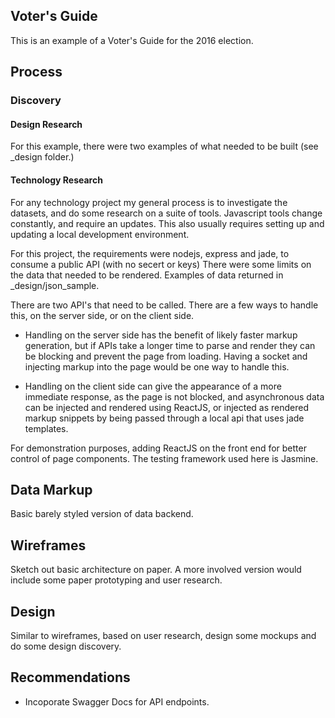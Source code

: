 ## Voter's Guide

This is an example of a Voter's Guide for the 2016 election.


## Process

### Discovery

#### Design Research
For this example, there were two examples of what needed to be built (see _design folder.)

#### Technology Research
For any technology project my general process is to investigate the datasets, and do some research on a suite of tools. Javascript tools change constantly, and require an updates. This also usually requires setting up and updating a local development environment.

For this project, the requirements were nodejs, express and jade, to consume a public API (with no secert or keys) There were some limits on the data that needed to be rendered. Examples of data returned in _design/json_sample.

There are two API's that need to be called. There are a few ways to handle this, on the server side, or on the client side. 
* Handling on the server side has the benefit of likely faster markup generation, but if APIs take a longer time to parse and render they can be blocking and prevent the page from loading. Having a socket and injecting markup into the page would be one way to handle this. 

* Handling on the client side can give the appearance of a more immediate response, as the page is not blocked, and asynchronous data can be injected and rendered using ReactJS, or injected as rendered markup snippets by being passed through a local api that uses jade templates. 

For demonstration purposes, adding ReactJS on the front end for better control of page components.
The testing framework used here is Jasmine.


## Data Markup
Basic barely styled version of data backend.

## Wireframes
Sketch out basic architecture on paper. A more involved version would include some paper prototyping and user research.

## Design
Similar to wireframes, based on user research, design some mockups and do some design discovery. 

## Recommendations
- Incoporate Swagger Docs for API endpoints.